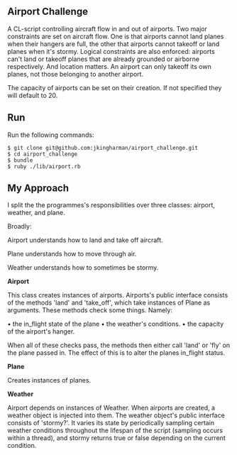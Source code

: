 
## Airport Challenge ##

A CL-script controlling aircraft flow in and out of airports. Two major constraints are set on aircraft flow. One is that airports cannot land planes when their hangers are full, the other that airports cannot takeoff or land planes when it's stormy. Logical constraints are also enforced: airports can't land or takeoff planes that are already grounded or airborne respectively. And location matters. An airport can only takeoff its own planes, not those belonging to another airport.

The capacity of airports can be set on their creation. If not specified they will default to 20.

## Run ##

Run the following commands:

```
$ git clone git@github.com:jkingharman/airport_challenge.git
$ cd airport_challenge
$ bundle
$ ruby ./lib/airport.rb

```

## My Approach ##

I split the the programmes's responsibilities over three classes: airport, weather, and plane.

Broadly:

Airport understands how to land and take off aircraft.

Plane understands how to move through air.

Weather understands how to sometimes be stormy.

__Airport__

This class creates instances of airports. Airports's public interface consists of the methods 'land' and 'take_off', which take instances of Plane as arguments. These methods check some things. Namely:

•	the in_flight state of the plane
•	the weather's conditions.
•	the capacity of the airport's hanger.

When all of these checks pass, the methods then either call 'land' or 'fly' on the plane
passed in. The effect of this is to alter the planes in_flight status.

__Plane__

Creates instances of planes.

__Weather__

Airport depends on instances of Weather. When airports are created, a weather object is injected into them. The weather object's public interface consists of 'stormy?'. It varies its state by periodically sampling certain weather conditions throughout the lifespan of the script (sampling occurs within a thread), and stormy returns true or false depending on the current condition.
